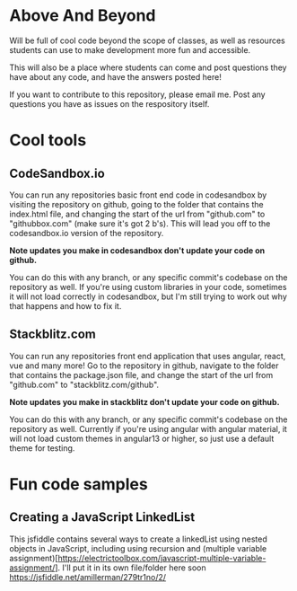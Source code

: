 # Above And Beyond

Will be full of cool code beyond the scope of classes, as well as resources students can use to make development more fun and accessible.

This will also be a place where students can come and post questions they have about any code, and have the answers posted here!

If you want to contribute to this repository, please email me. Post any questions you have as issues on the respository itself.

# Cool tools

## CodeSandbox.io

You can run any repositories basic front end code in codesandbox by visiting the repository on github, going to the folder that contains the index.html file, and changing the start of the url from "github.com" to "githubbox.com" (make sure it's got 2 b's). This will lead you off to the codesandbox.io version of the repository. 

**Note updates you make in codesandbox don't update your code on github.**

You can do this with any branch, or any specific commit's codebase on the repository as well. If you're using custom libraries in your code, sometimes it will not load correctly in codesandbox, but I'm still trying to work out why that happens and how to fix it.

## Stackblitz.com

You can run any repositories front end application that uses angular, react, vue and many more! Go to the repository in github, navigate to the folder that contains the package.json file, and change the start of the url from "github.com" to "stackblitz.com/github". 

**Note updates you make in stackblitz don't update your code on github.**

You can do this with any branch, or any specific commit's codebase on the repository as well. Currently if you're using angular with angular material, it will not load custom themes in angular13 or higher, so just use a default theme for testing.

# Fun code samples

## Creating a JavaScript LinkedList
This jsfiddle contains several ways to create a linkedList using nested objects in JavaScript, including using recursion and (multiple variable assignment)[https://electrictoolbox.com/javascript-multiple-variable-assignment/]. I'll put it in its own file/folder here soon
https://jsfiddle.net/amillerman/279tr1no/2/
